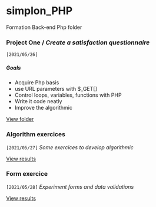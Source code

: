 # simplon_PHP

Formation Back-end Php folder

### Project One / _Create a satisfaction questionnaire_

`[2021/05/26]`

##### Goals

- Acquire Php basis
- use URL parameters with $\_GET[]
- Control loops, variables, functions with PHP
- Write it code neatly
- Improve the algorithmic

[View folder](/exercices/questionnaire/README.md)

### Algorithm exercices

`[2021/05/27]`
_Some exercices to develop algorithmic_

[View results](exercices/test_functions.php)

### Form exercice

`[2021/05/28]`
_Experiment forms and data validations_

[View results](exercices/formulaire/README.md)
